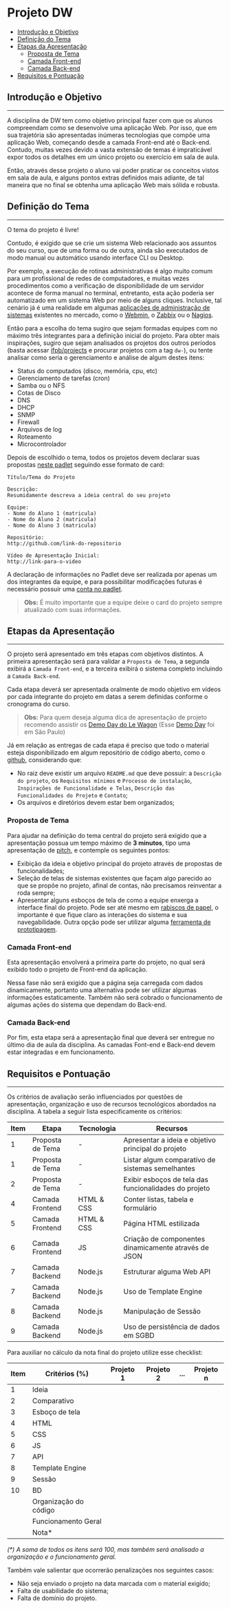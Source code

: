 # Projeto DW

  - [Introdução e Objetivo](#introdução-e-objetivo)
  - [Definição do Tema](#definição-do-tema)
  - [Etapas da Apresentação](#etapas-da-apresentação)
    - [Proposta de Tema](#proposta-de-tema)
    - [Camada Front-end](#camada-front-end)
    - [Camada Back-end](#camada-back-end)
  - [Requisitos e Pontuação](#requisitos-e-pontuação)

## Introdução e Objetivo

---

A disciplina de DW tem como objetivo principal fazer com que os alunos compreendam como se desenvolve uma aplicação Web. Por isso, que em sua trajetória são apresentadas inúmeras tecnologias que compõe uma aplicação Web, começando desde a camada Front-end até o Back-end. Contudo, muitas vezes devido a vasta extensão de temas é impraticável expor todos os detalhes em um único projeto ou exercício em sala de aula.

Então, através desse projeto o aluno vai poder praticar os conceitos vistos em sala de aula, e alguns pontos extras definidos mais adiante, de tal maneira que no final se obtenha uma aplicação Web mais sólida e robusta.

## Definição do Tema

---

O tema do projeto é livre!

Contudo, é exigido que se crie um sistema Web relacionado aos assuntos do seu curso, que de uma forma ou de outra, ainda são executados de modo manual ou automático usando interface CLI ou Desktop.

Por exemplo, a execução de rotinas administrativas é algo muito comum para um profissional de redes de computadores, e muitas vezes procedimentos como a verificação de disponibilidade de um servidor acontece de forma manual no terminal, entretanto, esta ação poderia ser automatizado em um sistema Web por meio de alguns cliques. Inclusive, tal cenário já é uma realidade em algumas [aplicações de administração de sistemas](https://github.com/n1trux/awesome-sysadmin) existentes no mercado, como o [Webmin](http://www.webmin.com/), o [Zabbix](http://www.zabbix.com/) ou o [Nagios](https://www.nagios.org/).

Então para a escolha do tema sugiro que sejam formadas equipes com no máximo três integrantes para a definição inicial do projeto. Para obter mais inspirações, sugiro que sejam analisados os projetos dos outros períodos (basta acessar [ifpb/projects](https://ifpb.github.io/projects/) e procurar projetos com a tag `dw-`), ou tente analisar como seria o gerenciamento e análise de algum destes itens:

- Status do computados (disco, memória, cpu, etc)
- Gerenciamento de tarefas (cron)
- Samba ou o NFS
- Cotas de Disco
- DNS
- DHCP
- SNMP
- Firewall
- Arquivos de log
- Roteamento
- Microcontrolador

Depois de escolhido o tema, todos os projetos devem declarar suas propostas [neste padlet](https://padlet.com/lucachaves/projetodw20202) seguindo esse formato de card:

```
Título/Tema do Projeto

Descrição:
Resumidamente descreva a ideia central do seu projeto

Equipe:
- Nome do Aluno 1 (matricula)
- Nome do Aluno 2 (matricula)
- Nome do Aluno 3 (matricula)

Repositório:
http://github.com/link-do-repositorio

Vídeo de Apresentação Inicial:
http://link-para-o-video
```

A declaração de informações no Padlet deve ser realizada por apenas um dos integrantes da equipe, e para possibilitar modificações futuras é necessário possuir uma [conta no padlet](https://padlet.com/referrals/lucachaves).

> **Obs:** É muito importante que a equipe deixe o card do projeto sempre atualizado com suas informações.

## Etapas da Apresentação

---

O projeto será apresentado em três etapas com objetivos distintos. A primeira apresentação será para validar a `Proposta de Tema`, a segunda exibirá a `Camada Front-end`, e a terceira exibirá o sistema completo incluindo a `Camada Back-end`.

Cada etapa deverá ser apresentada oralmente de modo objetivo em vídeos por cada integrante do projeto em datas a serem definidas conforme o cronograma do curso.

> **Obs:** Para quem deseja alguma dica de apresentação de projeto recomendo assistir os [Demo Day do Le Wagon](https://www.youtube.com/playlist?list=PLkbmdtbypn7R_BN6nFX-XZc7uDyMSxhye) (Esse [Demo Day](https://www.youtube.com/watch?v=nlC1OBVZuOg&list=PLkbmdtbypn7R_BN6nFX-XZc7uDyMSxhye&index=32) foi em São Paulo)

Já em relação as entregas de cada etapa é preciso que todo o material esteja disponibilizado em algum repositório de código aberto, como o [github](http://github.com/), considerando que:

- No raiz deve existir um arquivo `README.md` que deve possuir: a `Descrição do projeto`, os `Requisitos mínimos` e `Processo de instalação`, `Inspirações de Funcionalidade e Telas`, `Descrição das Funcionalidades do Projeto` e `Contato`;
- Os arquivos e diretórios devem estar bem organizados;

### Proposta de Tema

Para ajudar na definição do tema central do projeto será exigido que a apresentação possua um tempo máximo de **3 minutos**, tipo uma apresentação de [pitch](https://endeavor.org.br/dinheiro/como-elaborar-um-pitch-quase-perfeito/), e contemple os seguintes pontos:

- Exibição da ideia e objetivo principal do projeto através de propostas de funcionalidades;
- Seleção de telas de sistemas existentes que façam algo parecido ao que se propõe no projeto, afinal de contas, não precisamos reinventar a roda sempre;
- Apresentar alguns esboços de tela de como a equipe enxerga a interface final do projeto. Pode ser até mesmo em [rabiscos de papel](https://developers.google.com/web/fundamentals/design-and-ux/ux-basics/), o importante é que fique claro as interações do sistema e sua navegabilidade. Outra opção pode ser utilizar alguma [ferramenta de prototipagem](https://uxtools.co/tools/prototyping).

### Camada Front-end

Esta apresentação envolverá a primeira parte do projeto, no qual será exibido todo o projeto de Front-end da aplicação.

Nessa fase não será exigido que a página seja carregada com dados dinamicamente, portanto uma alternativa pode ser utilizar algumas informações estaticamente. Também não será cobrado o funcionamento de algumas ações do sistema que dependam do Back-end.

### Camada Back-end

Por fim, esta etapa será a apresentação final que deverá ser entregue no último dia de aula da disciplina. As camadas Font-end e Back-end devem estar integradas e em funcionamento.

## Requisitos e Pontuação

---

Os critérios de avaliação serão influenciados por questões de apresentação, organização e uso de recursos tecnológicos abordados na disciplina. A tabela a seguir lista especificamente os critérios:

| Item | Etapa            | Tecnologia | Recursos                                              |
| ---- | ---------------- | ---------- | ----------------------------------------------------- |
| 1    | Proposta de Tema | -          | Apresentar a ideia e objetivo principal do projeto    |
| 1    | Proposta de Tema | -          | Listar algum comparativo de sistemas semelhantes      |
| 2    | Proposta de Tema | -          | Exibir esboços de tela das funcionalidades do projeto |
| 4    | Camada Frontend  | HTML & CSS | Conter listas, tabela e formulário                    |
| 5    | Camada Frontend  | HTML & CSS | Página HTML estilizada                                |
| 6    | Camada Frontend  | JS         | Criação de componentes dinamicamente através de JSON  |
| 7    | Camada Backend   | Node.js    | Estruturar alguma Web API                             |
| 7    | Camada Backend   | Node.js    | Uso de Template Engine                                |
| 8    | Camada Backend   | Node.js    | Manipulação de Sessão                                 |
| 9    | Camada Backend   | Node.js    | Uso de persistência de dados em SGBD                  |

Para auxiliar no cálculo da nota final do projeto utilize esse checklist:

| Item | Critérios (%)         | Projeto 1 | Projeto 2 | ... | Projeto n |
| ---- | --------------------- | --------- | --------- | --- | --------- |
| 1    | Ideia                 |           |           |     |           |
| 2    | Comparativo           |           |           |     |           |
| 3    | Esboço de tela        |           |           |     |           |
| 4    | HTML                  |           |           |     |           |
| 5    | CSS                   |           |           |     |           |
| 6    | JS                    |           |           |     |           |
| 7    | API                   |           |           |     |           |
| 8    | Template Engine       |           |           |     |           |
| 9    | Sessão                |           |           |     |           |
| 10   | BD                    |           |           |     |           |
|      | Organização do código |           |           |     |           |
|      | Funcionamento Geral   |           |           |     |           |
|      | Nota\*                |           |           |     |           |

_(\*) A soma de todos os itens será 100, mas também será analisado a organização e o funcionamento geral._

Também vale salientar que ocorrerão penalizações nos seguintes casos:

- Não seja enviado o projeto na data marcada com o material exigido;
- Falta de usabilidade do sistema;
- Falta de domínio do projeto.
